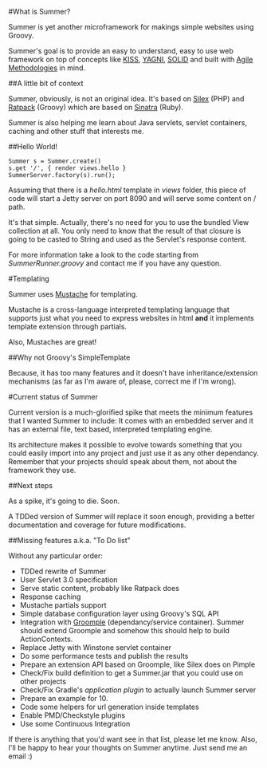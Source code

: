 #What is Summer?

Summer is yet another microframework for makings simple websites using Groovy. 

Summer's goal is to provide an easy to understand, easy to use web framework on top of concepts like [KISS](http://en.wikipedia.org/wiki/KISS_principle), [YAGNI](http://en.wikipedia.org/wiki/YAGNI), [SOLID](http://en.wikipedia.org/wiki/SOLID) and built with [Agile Methodologies](http://agilemanifesto.org/) in mind.

##A little bit of context

Summer, obviously, is not an original idea. It's based on [Silex](http://silex.sensiolabs.org/) (PHP) and [Ratpack](https://github.com/bleedingwolf/Ratpack) (Groovy) which are based on [Sinatra](http://www.sinatrarb.com/) (Ruby).

Summer is also helping me learn about Java servlets, servlet containers, caching and other stuff that interests me.

##Hello World!

    Summer s = Summer.create()
    s.get '/', { render views.hello }
    SummerServer.factory(s).run();

Assuming that there is a *hello.html* template in *views* folder, this piece of code will start a Jetty server on port 8090 and will serve some content on / path.

It's that simple. Actually, there's no need for you to use the bundled View collection at all. You only need to know that the result of that closure is going to be casted to String and used as the Servlet's response content.

For more information take a look to the code starting from *SummerRunner.groovy* and contact me if you have any question.

#Templating

Summer uses [Mustache](http://mustache.github.com/) for templating.

Mustache is a cross-language interpreted templating language that supports just what you need to express websites in html **and** it implements template extension through partials.

Also, Mustaches are great!

##Why not Groovy's SimpleTemplate

Because, it has too many features and it doesn't have inheritance/extension mechanisms (as far as I'm aware of, please, correct me if I'm wrong). 

#Current status of Summer

Current version is a much-glorified spike that meets the minimum  features that I wanted Summer to include: It comes with an embedded server and it has an external file, text based, interpreted templating engine.

Its architecture makes it possible to evolve towards something that you could easily import into any project and just use it as any other dependancy. Remember that your projects should speak about them, not about the framework they use.

##Next steps

As a spike, it's going to die. Soon.

A TDDed version of Summer will replace it soon enough, providing a better documentation and coverage for future modifications.

##Missing features a.k.a. "To Do list"

Without any particular order:

 - TDDed rewrite of Summer
 - User Servlet 3.0 specification
 - Serve static content, probably like Ratpack does
 - Response caching
 - Mustache partials support
 - Simple database configuration layer using Groovy's SQL API
 - Integration with [Groomple](http://github.com/ggalmazor/Groomple) (dependancy/service container). Summer should extend Groomple and somehow this should help to build ActionContexts.
 - Replace Jetty with Winstone servlet container
 - Do some performance tests and publish the results
 - Prepare an extension API based on Groomple, like Silex does on Pimple
 - Check/Fix build definition to get a Summer.jar that you could use on other projects
 - Check/Fix Gradle's *application plugin* to actually launch Summer server
 - Prepare an example for 10.
 - Code some helpers for url generation inside templates
 - Enable PMD/Checkstyle plugins
 - Use some Continuous Integration

If there is anything that you'd want see in that list, please let me know. Also, I'll be happy to hear your thoughts on Summer anytime. Just send me an email :)